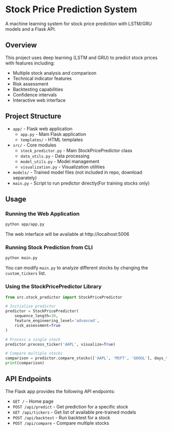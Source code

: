 # Stock Price Prediction System

A machine learning system for stock price prediction with LSTM/GRU models and a Flask API.

## Overview

This project uses deep learning (LSTM and GRU) to predict stock prices with features including:

- Multiple stock analysis and comparison
- Technical indicator features
- Risk assessment
- Backtesting capabilities
- Confidence intervals
- Interactive web interface

## Project Structure

- `app/` - Flask web application
  - `app.py` - Main Flask application
  - `templates/` - HTML templates
- `src/` - Core modules
  - `stock_predictor.py` - Main StockPricePredictor class
  - `data_utils.py` - Data processing
  - `model_utils.py` - Model management
  - `visualization.py` - Visualization utilities
- `models/` - Trained model files (not included in repo, download separately)
- `main.py` - Script to run predictor directly(For training stocks only) 



## Usage

### Running the Web Application

```bash
python app/app.py
```

The web interface will be available at http://localhost:5006

### Running Stock Prediction from CLI

```bash
python main.py
```

You can modify `main.py` to analyze different stocks by changing the `custom_tickers` list.

### Using the StockPricePredictor Library

```python
from src.stock_predictor import StockPricePredictor

# Initialize predictor
predictor = StockPricePredictor(
    sequence_length=30,
    feature_engineering_level='advanced',
    risk_assessment=True
)

# Process a single stock
predictor.process_ticker('AAPL', visualize=True)

# Compare multiple stocks
comparison = predictor.compare_stocks(['AAPL', 'MSFT', 'GOOGL'], days_to_predict=30)
print(comparison)
```

## API Endpoints

The Flask app provides the following API endpoints:

- `GET /` - Home page
- `POST /api/predict` - Get prediction for a specific stock
- `GET /api/tickers` - Get list of available pre-trained models
- `POST /api/backtest` - Run backtest for a stock
- `POST /api/compare` - Compare multiple stocks
